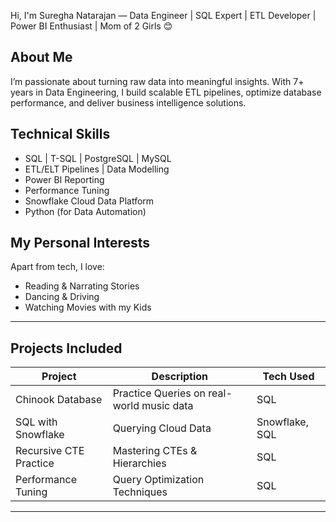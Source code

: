 Hi, I'm Suregha Natarajan — Data Engineer | SQL Expert | ETL Developer | Power BI Enthusiast | Mom of 2 Girls 😊

## About Me
I’m passionate about turning raw data into meaningful insights. With 7+ years in Data Engineering, I build scalable ETL pipelines, optimize database performance, and deliver business intelligence solutions.

## Technical Skills
- SQL | T-SQL | PostgreSQL | MySQL
- ETL/ELT Pipelines | Data Modelling
- Power BI Reporting
- Performance Tuning
- Snowflake Cloud Data Platform
- Python (for Data Automation)

## My Personal Interests
Apart from tech, I love:
- Reading & Narrating Stories  
- Dancing & Driving  
- Watching Movies with my Kids  

---

## Projects Included
| Project | Description | Tech Used |
|---------|-------------|------------|
| Chinook Database | Practice Queries on real-world music data | SQL |
| SQL with Snowflake | Querying Cloud Data | Snowflake, SQL |
| Recursive CTE Practice | Mastering CTEs & Hierarchies | SQL |
| Performance Tuning | Query Optimization Techniques | SQL |

---
